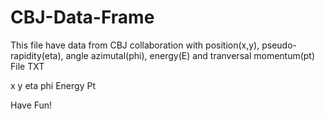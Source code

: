 # CBJ-Data-Frame
This file have data from CBJ collaboration with position(x,y), pseudo-rapidity(eta), angle azimutal(phi), energy(E) and tranversal momentum(pt)
File TXT

x  y   eta phi Energy Pt

Have Fun!
